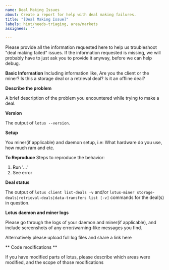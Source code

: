 ```yaml
---
name: Deal Making Issues
about: Create a report for help with deal making failures.
title: "[Deal Making Issue]"
labels: hint/needs-triaging, area/markets
assignees: ''

---
```


Please provide all the information requested here to help us troubleshoot "deal making failed" issues.
If the information requested is missing, we will probably have to just ask you to provide it anyway,
before we can help debug.

**Basic Information**
Including information like, Are you the client or the miner? Is this a storage deal or a retrieval deal? Is it an offline deal?

**Describe the problem**

A brief description of the problem you encountered while trying to make a deal. 

**Version**

The output of `lotus --version`.

**Setup**

You miner(if applicable) and daemon setup, i.e: What hardware do you use, how much ram and etc.

**To Reproduce**
 Steps to reproduce the behavior:
 1. Run '...'
 2. See error

**Deal status**

The output of `lotus client list-deals -v` and/or `lotus-miner storage-deals|retrieval-deals|data-transfers list [-v]` commands for the deal(s) in question.

**Lotus daemon and miner logs**

Please go through the logs of your daemon and miner(if applicable), and include screenshots of any error/warning-like messages you find.

Alternatively please upload full log files and share a link here

** Code modifications **

If you have modified parts of lotus, please describe which areas were modified,
and the scope of those modifications
